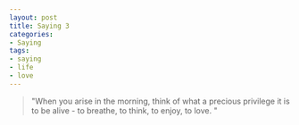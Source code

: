 ```yaml
---
layout: post
title: Saying 3
categories:
- Saying
tags:
- saying
- life
- love
---
```


> "When you arise in the morning, think of what a precious privilege it is to be alive - to breathe, to think, to enjoy, to love. " 
